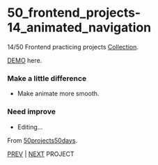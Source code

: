 # 50_frontend_projects-14_animated_navigation

14/50 Frontend practicing projects [Collection](https://github.com/yswnqc/50_frontend_projects-collection).

[DEMO](https://yswnqc.github.io/50_frontend_projects-14_animated_navigation/) here.

### Make a little difference

- Make animate more smooth.

### Need improve

- Editing...

From [50projects50days](https://50projects50days.com).

[PREV](https://github.com/yswnqc/50_frontend_projects-13_random_choice_picker) | [NEXT](https://github.com/yswnqc/50_frontend_projects-15_incrementing_counter) PROJECT

